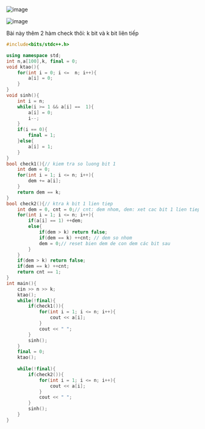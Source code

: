 ![image](https://github.com/user-attachments/assets/5aab0bce-2d18-4d04-bc14-c94c9f577ce6)

![image](https://github.com/user-attachments/assets/c7eb21c0-17eb-4d58-8950-c4bd0cb8800b)

Bài này thêm 2 hàm check thôi: k bit và k bit liên tiếp

```cpp
#include<bits/stdc++.h>

using namespace std;
int n,a[100],k, final = 0;
void ktao(){
    for(int i = 0; i <=  n; i++){
        a[i] = 0;
    }
}
void sinh(){
    int i = n;
    while(i >= 1 && a[i] ==  1){
        a[i] = 0;
        i--;
    }
    if(i == 0){
        final = 1;
    }else{
        a[i] = 1;
    }
}
bool check1(){// kiem tra so luong bit 1
    int dem = 0;
    for(int i = 1; i <= n; i++){
        dem += a[i];
    }
    return dem == k;
}
bool check2(){// ktra k bit 1 lien tiep
    int dem = 0, cnt = 0;// cnt: dem nhom, dem: xet cac bit 1 lien tiep
    for(int i = 1; i <= n; i++){
        if(a[i] == 1) ++dem;
        else{
            if(dem > k) return false;
            if(dem == k) ++cnt; // dem so nhom
            dem = 0;// reset bien dem de con dem các bit sau
        }
    }
    if(dem > k) return false;
    if(dem == k) ++cnt;
    return cnt == 1;
}
int main(){
    cin >> n >> k;
    ktao();
    while(!final){
        if(check1()){
            for(int i = 1; i <= n; i++){
                cout << a[i];
            }
            cout << " ";
        }
        sinh();
    }
    final = 0;
    ktao();
    
    while(!final){
        if(check2()){
            for(int i = 1; i <= n; i++){
                cout << a[i];
            }
            cout << " ";
        }
        sinh();
    }
}
```
